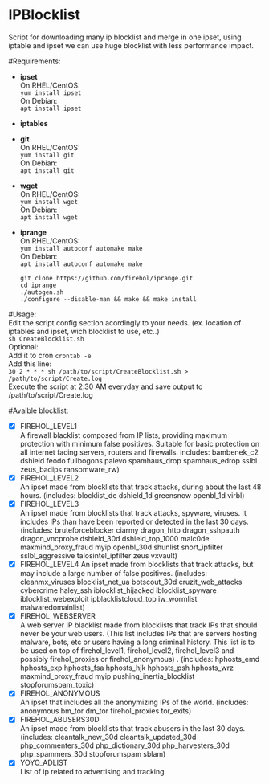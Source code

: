 # IPBlocklist
Script for downloading many ip blocklist and merge in one ipset, using iptable and ipset we can use huge blocklist with less performance impact.

#Requirements:  
* **ipset**  
  On RHEL/CentOS:  
    `yum install ipset`  
  On Debian:  
    `apt install ipset`
* **iptables**
* **git**  
  On RHEL/CentOS:  
    `yum install git`  
  On Debian:  
    `apt install git` 
* **wget**  
  On RHEL/CentOS:  
    `yum install wget`  
  On Debian:  
    `apt install wget` 
* **iprange**  
  On RHEL/CentOS:  
    `yum install autoconf automake make`  
  On Debian:  
    `apt install autoconf automake make` 
      
    `git clone https://github.com/firehol/iprange.git`  
    `cd iprange`  
    `./autogen.sh`    
    `./configure --disable-man && make && make install`    
    



#Usage:  
Edit the script config section acordingly to your needs. (ex. location of iptables and ipset, wich blocklist to use, etc..)  
`sh CreateBlocklist.sh`  
Optional:  
Add it to cron `crontab -e`  
Add this line:  
`30 2 * * * sh /path/to/script/CreateBlocklist.sh > /path/to/script/Create.log`  
Execute the script at 2.30 AM everyday and save output to /path/to/script/Create.log

#Avaible blocklist:
- [x] FIREHOL_LEVEL1  
A firewall blacklist composed from IP lists, providing maximum protection with minimum false positives.
Suitable for basic protection on all internet facing servers, routers and firewalls.
includes: bambenek_c2 dshield feodo fullbogons palevo spamhaus_drop spamhaus_edrop sslbl zeus_badips ransomware_rw)
- [X] FIREHOL_LEVEL2  
An ipset made from blocklists that track attacks, during about the last 48 hours.
(includes: blocklist_de dshield_1d greensnow openbl_1d virbl)
- [x] FIREHOL_LEVEL3  
An ipset made from blocklists that track attacks, spyware, viruses.
It includes IPs than have been reported or detected in the last 30 days.
(includes: bruteforceblocker ciarmy dragon_http dragon_sshpauth dragon_vncprobe dshield_30d dshield_top_1000
malc0de maxmind_proxy_fraud myip openbl_30d shunlist snort_ipfilter sslbl_aggressive talosintel_ipfilter zeus vxvault)
- [x] FIREHOL_LEVEL4
An ipset made from blocklists that track attacks, but may include a large number of false positives.
(includes: cleanmx_viruses blocklist_net_ua botscout_30d cruzit_web_attacks cybercrime haley_ssh
iblocklist_hijacked iblocklist_spyware iblocklist_webexploit ipblacklistcloud_top iw_wormlist malwaredomainlist)
- [x] FIREHOL_WEBSERVER  
A web server IP blacklist made from blocklists that track IPs that should never be your web users.
(This list includes IPs that are servers hosting malware, bots, etc or users having a long criminal history.
This list is to be used on top of firehol_level1, firehol_level2, firehol_level3 and possibly firehol_proxies
or firehol_anonymous) . (includes: hphosts_emd hphosts_exp hphosts_fsa hphosts_hjk hphosts_psh hphosts_wrz
maxmind_proxy_fraud myip pushing_inertia_blocklist stopforumspam_toxic)
- [x] FIREHOL_ANONYMOUS  
An ipset that includes all the anonymizing IPs of the world. (includes: anonymous bm_tor dm_tor firehol_proxies tor_exits)
- [x] FIREHOL_ABUSERS30D  
An ipset made from blocklists that track abusers in the last 30 days.
(includes: cleantalk_new_30d cleantalk_updated_30d php_commenters_30d php_dictionary_30d php_harvesters_30d
php_spammers_30d stopforumspam sblam)
- [x] YOYO_ADLIST  
List of ip related to advertising and tracking
